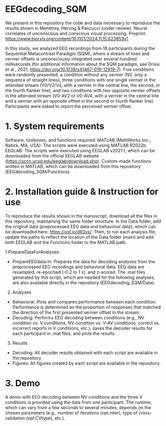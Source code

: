 # EEGdecoding_SQM
We present in this repository the code and data necessary to reproduce the results shown in Menétrey, Herzog & Pascucci (under review). Neural correlates of unconscious and conscious visual processing.
Preprint: https://www.biorxiv.org/content/10.1101/2024.11.15.623853v1

In this study, we analyzed EEG recordings from 18 participants during the Sequential Metacontrast Paradigm (SQM), where a stream of lines and vernier offsets is unconsciously integrated over several hundred milliseconds (for additional information about the SQM paradigm, see Drissi et al., 2021; https://doi.org/10.1038/s41467-019-12919-7). Five conditions were randomly presented: a condition without any vernier (NV, only a sequence of straight lines), three conditions with one single vernier in the attended stream (V0/V2/V4, with a vernier in the central line, the second, or the fourth flanker line), and two conditions with two opposite vernier offsets in the attended stream (V0-AV2 or V0-AV4, with a vernier in the central line and a vernier with an opposite offset in the second or fourth flanker line). Participants were asked to report the perceived vernier offset.

# 1. System requirements
Software, toolboxes, and functions required:
MATLAB (MathWorks Inc., Natick, MA, USA): The scripts were executed using MATLAB R2022b.
EEGLAB: The scripts were executed using EEGLAB v2021.1, which can be downloaded from the official EEGLAB website (https://sccn.ucsd.edu/eeglab/download.php).
Custom-made functions written in MATLAB, which can be downloaded from this repository (EEGdecoding_SQM/Functions).

# 2. Installation guide & Instruction for use
To reproduce the results shown in the manuscript, download all the files in this repository, maintaining the same folder structure. In the Data folder, add the original data (preprocessed EEG data and behavioral data), which can be downloaded here: https://osf.io/d83vs/.
Then, to run each analysis file, update the paths to reflect the location of the Data folder (main) and add both EEGLAB and the Functions folder to the MATLAB path.

1.PrepareDataForAnalyses:
- PrepareEEGdata.m: Prepares the data for decoding analyses from the preprocessed EEG recordings and behavioral data. EEG data are resampled, re-epoched (-0.2 to 1 s), and z-scored. The .mat files generated by this script, which are needed for the following analyses, are also available directly in the repository (EEGdecoding_SQM/Data).

2. Analyses
- Behavioral: Plots and compares performance between each condition. Performance is determined as the proportion of responses that matched the direction of the first presented vernier offset in the stream.
- Decoding: Performs EEG decoding between conditions (e.g., NV condition vs. V conditions, NV condition vs. V-AV conditions, correct vs. incorrect reports in V conditions, etc.), saves the decoder results for each participant in .mat files, and plots the results.

3. Results
- Decoding: All decoder results obtained with each script are available in the repository.
- Figures: All figures created by each script are available in the repository.
  
# 3. Demo
A demo with EEG decoding between NV conditions and the three V conditions is provided using the data from one participant. The runtime, which can vary from a few seconds to several minutes, depends on the chosen parameters (e.g., number of iterations (opt.niter), type of cross-validation (opt.CVtype), etc.).
